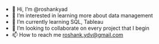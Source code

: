- 👋 Hi, I’m @roshankyad
- 👀 I’m interested in learning more about data management  
- 🌱 I’m currently learning SQL, Tableau
- 💞️ I’m looking to collaborate on every project that I begin
- 📫 How to reach me roshank.ydv@gmail.com

<!---
roshankyad/roshankyad is a ✨ special ✨ repository because its `README.md` (this file) appears on your GitHub profile.
You can click the Preview link to take a look at your changes.
--->
